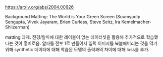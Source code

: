 https://arxiv.org/abs/2004.00626

Background Matting: The World is Your Green Screen (Soumyadip Sengupta, Vivek Jayaram, Brian Curless, Steve Seitz, Ira Kemelmacher-Shlizerman)

matting 과제. 전경/알파에 대한 레이블이 없는 데이터셋을 활용해 추가적으로 학습했다는 것이 흥미로움. 알파를 전부 1로 만들어서 입력 이미지를 복붙해버리는 것을 막기 위해 synthetic 데이터에 대해 학습된 모델의 출력과의 차이에 대해 loss를 추가.